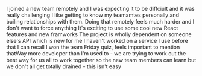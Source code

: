 I joined a new team remotely and I was expecting it to be diffciult and it was really challenging
I like getting to know my teamamtes personally and builing relationships with them. Doing that remotely feels much harder and I don't want to force anything
It's exciting to use some cool new React features and new framworks
The project is wholly dependent on someone else's API which is new for me
I haven't worked on a service I use before that I can recall
I won the team Friday quiz, feels important to mention thatWay more developer than I'm used to - we are trying to work out the best way for us all to work together so the new team members can learn but we don't all get totally drained - this isn't easy


